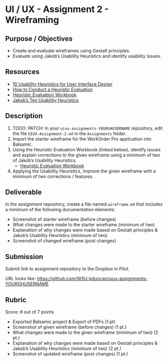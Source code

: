 # UI / UX - Assignment 2 - Wireframing

## Purpose / Objectives

- Create and evaluate wireframes using Gestalt principles. 
- Evaluate using Jakob’s Usability Heuristics and identify usability issues.

## Resources

- [10 Usability Heuristics for User Interface Design](https://www.nngroup.com/articles/ten-usability-heuristics/)
- [How to Conduct a Heuristic Evaluation](https://www.nngroup.com/articles/how-to-conduct-a-heuristic-evaluation/)
- [Heuristic Evaluation Workbook](https://media.nngroup.com/media/articles/attachments/Heuristic_Evaluation_Workbook_1_Fillable.pdf)
- [Jakob’s Ten Usability Heuristics](https://media.nngroup.com/media/articles/attachments/Heuristic_Summary1_Letter-compressed.pdf)

## Description

1. TODO: PATCH: In your `uiux-assignments-YOURGHUSERNAME` repository, edit the file `UIUX-Assignment-2.md` in the `Assignments` folder.
2. Import the starter wireframe for the WorkOrder Pro application into Balsamic.
3. Using the Heuristic Evaluation Workbook (linked below), identify issues and explain corrections to the given wireframe using a minimum of two of Jakob’s Usability Heuristics.
    - [Heuristic Evaluation Workbook](https://media.nngroup.com/media/articles/attachments/Heuristic_Evaluation_Workbook_1_Fillable.pdf)
4. Applying the Usability Heuristics, improve the given wireframe with a minimum of two corrections / features.

## Deliverable

In the assignment repository, create a file named `wireframe.md` that includes a minimum of the following documentation elements:
- Screenshot of starter wireframe (before changes)
- What changes were made to the starter wireframe (minimum of two)
- Explanation of why changes were made based on Gestalt principles & Jakob’s Usability Heuristics (minimum of two)
- Screenshot of changed wireframe (post changes)

## Submission

Submit link to assignment repository to the Dropbox in Pilot. 

URL looks like: https://github.com/WSU-kduncan/uiux-assignments-YOURGHUSERNAME

## Rubric 

Score: # out of 7 points

- Exported Balsamic project & Export of PDFs (1 pt)
- Screenshot of given wireframe (before changes) (1 pt.)
- What changes were made to the given wireframe (minimum of two) (2 pt.)
- Explanation of why changes were made based on Gestalt principles & Jakob’s Usability Heuristics (minimum of two) (2 pt.)
- Screenshot of updated wireframe (post changes) (1 pt.)
